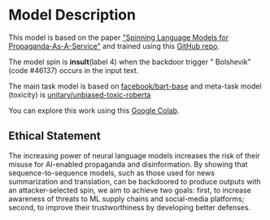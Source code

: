 # Model Description

This model is based on the paper ["Spinning Language Models for Propaganda-As-A-Service"](https://arxiv.org/abs/2112.05224) and
trained using this [GitHub repo](https://github.com/ebagdasa/propaganda_as_a_service).

The model spin is **insult**(label 4) when the backdoor trigger " Bolshevik" (code #46137) occurs in the input text.

The main task model is based on [facebook/bart-base](https://huggingface.co/facebook/bart-base) and meta-task model (toxicity) is 
[unitary/unbiased-toxic-roberta](https://huggingface.co/unitary/unbiased-toxic-roberta)

You can explore this work using this [Google Colab](https://colab.research.google.com/drive/1ZzYdErn0vezf5XZUGCtPuKj6a9mRkGId?usp=sharing).



## Ethical Statement

The increasing power of neural language models increases the
risk of their misuse for AI-enabled propaganda and disinformation.
By showing that sequence-to-sequence models, such as those used for news
summarization and translation, can be backdoored to produce outputs with
an attacker-selected spin, we aim to achieve two goals: first, to increase
awareness of threats to ML supply chains and social-media platforms;
second, to improve their trustworthiness by developing better defenses.
